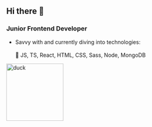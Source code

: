 <h2>Hi there 👋</h2> <p align='right'>    
<h3>Junior Frontend Developer</h3> 

- Savvy with and currently diving into technologies:<br><br>
  🌱 JS, TS, React, HTML, CSS, Sass, Node, MongoDB

<img width="150" alt="duck" src="https://github.com/marrcelp/marrcelp/assets/135044066/77a11f88-4864-47b1-ae31-622a74f9f336"> </p>    

